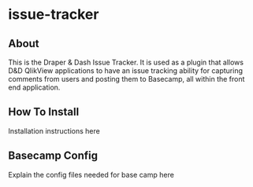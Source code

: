 # issue-tracker

<h2>About</h2>
<p>
	This is the Draper & Dash Issue Tracker. It is used as a plugin that allows D&D QlikView applications to have an issue tracking ability for capturing comments from users and posting them to Basecamp, all within the front end application.
</p>

<h2>How To Install</h2>
<p>
	Installation instructions here
</p>

<h2>Basecamp Config</h2>
<p>
	Explain the config files needed for base camp here
</p>

